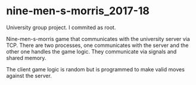 # nine-men-s-morris_2017-18

University group project. I commited as root.

Nine-men-s-morris game that communicates with the university server via TCP. 
There are two processes, one communicates with the server and the other one handles the game logic.
They communicate via signals and shared memory.

The client game logic is random but is programmed to make valid moves against the server.

